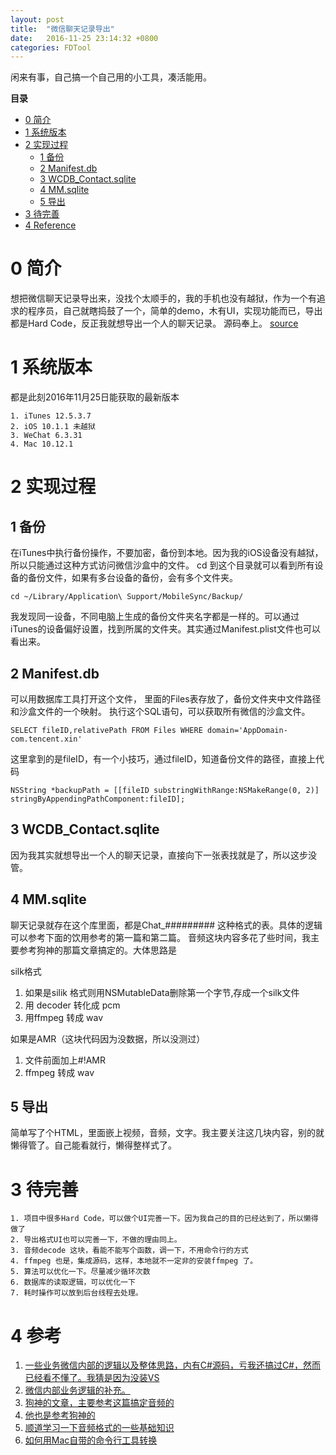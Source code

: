 ```yaml
---
layout: post
title:  "微信聊天记录导出"
date:   2016-11-25 23:14:32 +0800
categories: FDTool
---
```

闲来有事，自己搞一个自己用的小工具，凑活能用。

**目录**

* [0 简介](#brief)
* [1 系统版本](#version)
* [2 实现过程](#process)
	* [1 备份](#backup)
	* [2 Manifest.db](#Manifest.db)
	* [3 WCDB_Contact.sqlite](#WCDB)
	* [4 MM.sqlite](#MM.sqlite)
	* [5 导出](#output)
* [3 待完善](#todo)
* [4 Reference](#reference)


# 0 简介<a name="brief"></a>


想把微信聊天记录导出来，没找个太顺手的，我的手机也没有越狱，作为一个有追求的程序员，自己就瞎捣鼓了一个，简单的demo，木有UI，实现功能而已，导出都是Hard Code，反正我就想导出一个人的聊天记录。
源码奉上。 [source](https://github.com/toolazytoname/WeChatExport)


# 1 系统版本<a name="version"></a>


都是此刻2016年11月25日能获取的最新版本

    1. iTunes 12.5.3.7
    2. iOS 10.1.1 未越狱
    3. WeChat 6.3.31
    4. Mac 10.12.1 

 
# 2 实现过程<a name="process"></a>


## 1 备份<a name="backup"></a>
	
在iTunes中执行备份操作，不要加密，备份到本地。因为我的iOS设备没有越狱，所以只能通过这种方式访问微信沙盒中的文件。
cd 到这个目录就可以看到所有设备的备份文件，如果有多台设备的备份，会有多个文件夹。

~~~
cd ~/Library/Application\ Support/MobileSync/Backup/
~~~

我发现同一设备，不同电脑上生成的备份文件夹名字都是一样的。可以通过iTunes的设备偏好设置，找到所属的文件夹。其实通过Manifest.plist文件也可以看出来。

## 2 Manifest.db<a name="Manifest.db"></a>
可以用数据库工具打开这个文件，
里面的Files表存放了，备份文件夹中文件路径和沙盒文件的一个映射。
执行这个SQL语句，可以获取所有微信的沙盒文件。

~~~
SELECT fileID,relativePath FROM Files WHERE domain='AppDomain-com.tencent.xin'
~~~

这里拿到的是fileID，有一个小技巧，通过fileID，知道备份文件的路径，直接上代码

~~~
NSString *backupPath = [[fileID substringWithRange:NSMakeRange(0, 2)] stringByAppendingPathComponent:fileID];
~~~


## 3 WCDB_Contact.sqlite  <a name="WCDB"></a>


因为我其实就想导出一个人的聊天记录，直接向下一张表找就是了，所以这步没管。


## 4 MM.sqlite<a name="MM.sqlite"></a>
聊天记录就存在这个库里面，都是Chat_######### 这种格式的表。具体的逻辑可以参考下面的饮用参考的第一篇和第二篇。
音频这块内容多花了些时间，我主要参考狗神的那篇文章搞定的。大体思路是

silk格式

 1. 如果是silik 格式则用NSMutableData删除第一个字节,存成一个silk文件
 2. 用 decoder 转化成 pcm
 3. 用ffmpeg 转成 wav

如果是AMR（这块代码因为没数据，所以没测过）

1. 文件前面加上#!AMR
2. ffmpeg 转成 wav
 
 
## 5 导出
    
    
简单写了个HTML，里面嵌上视频，音频，文字。我主要关注这几块内容，别的就懒得管了。自己能看就行，懒得整样式了。
    
# 3 待完善


    1. 项目中很多Hard Code，可以做个UI完善一下。因为我自己的目的已经达到了，所以懒得做了
    2. 导出格式UI也可以完善一下，不做的理由同上。
    3. 音频decode 这块，看能不能写个函数，调一下，不用命令行的方式
    4. ffmpeg 也是，集成源码，这样，本地就不一定非的安装ffmpeg 了。
    5. 算法可以优化一下。尽量减少循环次数
    6. 数据库的读取逻辑，可以优化一下
    7. 耗时操作可以放到后台线程去处理。

    
# 4 参考

   1. [一些业务微信内部的逻辑以及整体思路，内有C#源码，亏我还搞过C#，然而已经看不懂了。我猜是因为没装VS](https://zhuanlan.zhihu.com/p/22474033)
   2. [微信内部业务逻辑的补充。](http://www.cnblogs.com/cxun/p/4338643.html#3548267)
   3. [狗神的文章，主要参考这篇搞定音频的](http://bbs.iosre.com/t/topic/3199)
   4. [他也是参考狗神的 ](https://zhuanlan.zhihu.com/p/21783890)
   5. [顺道学习一下音频格式的一些基础知识  ](https://www.raywenderlich.com/69365/audio-tutorial-ios-file-data-formats-2014-edition)
   6. [如何用Mac自带的命令行工具转换](https://www.raywenderlich.com/69367/audio-tutorial-ios-converting-recording-2014-edition)

